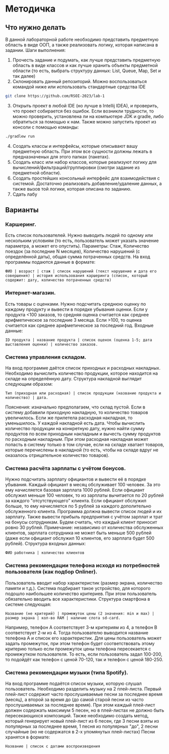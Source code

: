 # Методичка 

## Что нужно делать
В данной лабораторной работе необходимо представить предметную область в виде ООП, а также реализовать логику, которая написана в задании. 
Шаги выполнения: 
1. Прочесть задание и подумать, как лучше представить предметную область в виде классов и как лучше хранить объекты предметной области (то есть, выбрать структуру данных: List, Queue, Map, Set и так далее)
2. Склонировать данный репозиторий. Можно воспользоваться командой ниже или использовать стандартные средства IDE
``` bash 
git clone https://github.com/RSOI-2023/lab-1
```
3. Открыть проект в любой IDE (но лучше в Intellij IDEA), и проверить, что проект собирается без ошибок. Если возникли трудности, то можно проверить, установлена ли на компьютере JDK и gradle, либо обратиться за помощью к нам. Также можно запустить проект из консоли с помощью команды:
``` bash 
./gradlew run
```
4. Создать классы и интерфейсы, которые описывают вашу предметную область. При этом все сущности должны лежать в предназначеных для этого папках (пакетах).
5. Создать класс или набор классов, которые реализуют логику для вычислений/фильтраций/группировки (смотри задание из предметной области). 
6. Создать простейших консольный интерфейс для взаимодействия с системой. Достаточно реализовать добавление/удаление данных, а также вызов той логики, которая описана по заданию. 
7. Сдать лабу

## Варианты

### Каршеринг. 
Есть список пользователей. Нужно выводить людей по одному или нескольким условиям (то есть, пользователь может указать значение параметра, а может его опустить). Параметры: Стаж, Количество поездок (за последние N месяцев), Количество нарушений (с определённой даты), общая сумма потраченных средств. На вход программы подаются данные в формате: 
```
ФИО | возраст | стаж | список нарушений (текст нарушение и дата его совершения) | история использования каршеринга (список, который содержит: дату, количество потраченных средств)
```

### Интернет-магазин. 
Есть товары с оценками. Нужно подсчитать среднюю оценку по каждому продукту и вывести в порядке убывания оценки. Если у продукта <100 заказов, то средняя оценка считается как среднее арифметическое за последние 3 месяца. Если >100, то оценка считается как среднее арифметическое за последний год. Входные данные:
```
ID продукта | название продукта | список оценок (оценка 1-5; дата выставления оценки) | количество заказов. 
```

### Система управления складом. 
На вход программе даётся список приходных и расходных накладных. Необходимо вычислить количество продукции, которое находится на складе на определённую дату. 
Структура накладной выглядит следующим образом: 
```
Тип (приходная или расходная) | список продукции (название продукта и количество) | дата. 
```
Пояснения: изначально предполагаем, что склад пустой. Если в систему добавили приходную накладную, то количество товаров увеличилось. Если же прилетела расходная накладная, то уменьшилось. У каждой накладной есть дата. Чтобы вычислить количество продукции на конкретную дату, нужно найти сумму продуктов по всем приходным накладным и вычесть сумму продуктов по расходным накладным. При этом расходная накладная может попасть в систему только в том случае, если на складе хватает товаров, которые перечислены в накладной (то есть, чтобы на складе вдруг не оказалось отрицательное количество товаров). 

### Система расчёта зарплаты с учётом бонусов. 
Нужно подсчитать зарплату официантов и вывести её в порядке убывания. Каждый официант в месяц обслуживает 100 человек. За это ему начисляется базовая зарплата 1000 рублей. Если официант обслужил меньше 100 человек, то из зарплаты вычитается по 20 рублей за каждого "отсутствующего" клиента. Если официант обслужил больше, то ему начисляется по 5 рублей за каждого дополительно обслуженного клиента. Программа должна вывести список людей и их зарплату. Также вывести прибыль предприятия с учётом зарплат и трат на бонусы сотрудникам. Будем считать, что каждый клиент приносит ровно 30 рублей. Примечание: независимо от количества обслуженных клиентов, зарплата сотрудника не может быть меньше 500 рублей (даже если официант обслужил 10 клиентов, его зарплата будет 500 рублей).
Структура входных данных: 
```
ФИО работника | количество клиентов
```

### Система рекомендации телефона исходя из потребностей пользователя (как подбор Onliner). 
Пользователь вводит набор характеристик (размер экрана, количество памяти и т.д.). Система подбирает такое устройство, для которого подошло наибольшее количество критериев. При этом пользователь обязательно вводить все характеристики. 
Структура смартфона в системе следующая: 
```
Название (не критерий) | промежуток цены (2 значения: min и max) | размер экрана | кол-во RAM | наличие слота sd-card. 
```
Например, телефон А соответствует 3-м критериям из 4, а телефон B соответствует 2-м из 4. Тогда пользователю выводится название телефона А и список его характеристик. Для цены пользователь может задать промежуток, при этом телефон будет соответствовать этому критерию только если промежуток цены телефона пересекается с промежутком пользователя. То есть, если пользователь задал 100-200, то подойдёт как телефон с ценой 70-120, так и телефон с ценой 180-250. 

### Система рекомендации музыки (типа Spotify).
На вход программе подаётся список музыки, которую слушал пользователь. Необходимо разделить музыку на 2 плей-листа. Первый плей-лист содержит часто прослушиваемые песни за последнее время (месяц), а второй за время до (до самой старой песни из часто прослушиваемых за последнее время). При этом каждый плей-лист должен содержать максимум 5 песен, но в плей-листах не должно быть пересекающихся композиций. Также необходимо создать метод, который генерирует новый плей-лист из 6 песен, где 3 песни взяты из популярных за последнее время, 1 песня из популярных "до", 2 песни случайные (но не содержатся в 2-х упомянутых плей-листах) 
Песни хранятся в формате: 
```
Название | список с датами воспроизведения
```
